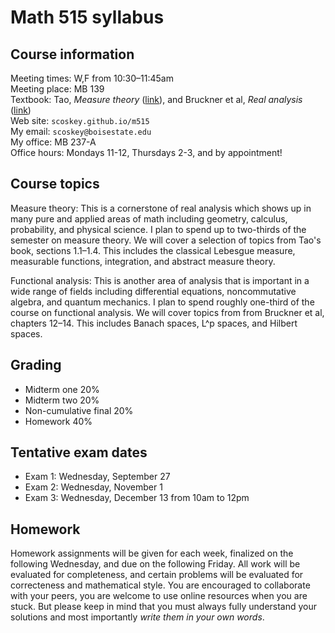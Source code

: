# Math 515 syllabus

## Course information

Meeting times: W,F from 10:30&ndash;11:45am  
Meeting place: MB 139  
Textbook: Tao, *Measure theory* ([link](http://terrytao.files.wordpress.com/2012/12/gsm-126-tao5-measure-book.pdf)), and Bruckner et al, *Real analysis* ([link](http://classicalrealanalysis.info/documents/BBT-AlllChapters-Landscape.pdf))  
Web site: `scoskey.github.io/m515`  
My email: `scoskey@boisestate.edu`  
My office: MB 237-A  
Office hours: Mondays 11-12, Thursdays 2-3, and by appointment!

## Course topics

Measure theory: This is a cornerstone of real analysis which shows up in many pure and applied areas of math including geometry, calculus, probability, and physical science. I plan to spend up to two-thirds of the semester on measure theory. We will cover a selection of topics from Tao's book, sections 1.1&ndash;1.4. This includes the classical Lebesgue measure, measurable functions, integration, and abstract measure theory.

Functional analysis: This is another area of analysis that is important in a wide range of fields including differential equations, noncommutative algebra, and quantum mechanics. I plan to spend roughly one-third of the course on functional analysis. We will cover topics from from Bruckner et al, chapters 12&ndash;14. This includes Banach spaces, L^p spaces, and Hilbert spaces.

## Grading

* Midterm one 20%
* Midterm two 20%
* Non-cumulative final 20%
* Homework 40%

## Tentative exam dates

* Exam 1: Wednesday, September 27
* Exam 2: Wednesday, November 1
* Exam 3: Wednesday, December 13 from 10am to 12pm

## Homework

Homework assignments will be given for each week, finalized on the following Wednesday, and due on the following Friday. All work will be evaluated for completeness, and certain problems will be evaluated for correcteness and mathematical style. You are encouraged to collaborate with your peers, you are welcome to use online resources when you are stuck. But please keep in mind that you must always fully understand your solutions and most importantly *write them in your own words*.
